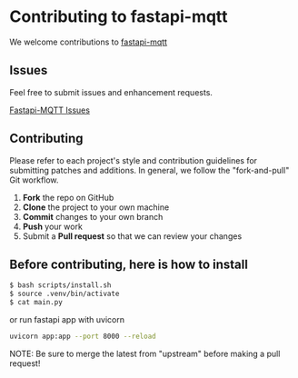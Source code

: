 Contributing to fastapi-mqtt
=========================================

We welcome contributions to [fastapi-mqtt](https://github.com/sabuhish/fastapi-mqtt)

Issues
------

Feel free to submit issues and enhancement requests.

[Fastapi-MQTT Issues](https://github.com/sabuhish/fastapi-mqtt/issues)

Contributing
------------

Please refer to each project's style and contribution guidelines for submitting patches and additions. In general, we follow the "fork-and-pull" Git workflow.

 1. **Fork** the repo on GitHub
 2. **Clone** the project to your own machine
 3. **Commit** changes to your own branch
 4. **Push** your work 
 5. Submit a **Pull request** so that we can review your changes

## Before contributing, here is how to install

```sh
$ bash scripts/install.sh
$ source .venv/bin/activate
$ cat main.py

```
or run fastapi app with uvicorn

```sh
uvicorn app:app --port 8000 --reload

```



NOTE: Be sure to merge the latest from "upstream" before making a pull request!
